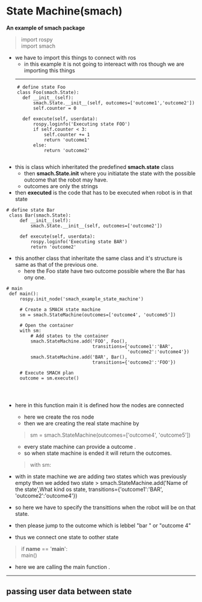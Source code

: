 # State Machine(smach)
**An example of smach package**

>   import rospy <br />
    import smach
* we have to import this things to connect with ros
  * in this example it is not going to intereact with ros though we are importing this things
  ___
 ```
     # define state Foo
     class Foo(smach.State):
       def __init__(self):
           smach.State.__init__(self, outcomes=['outcome1','outcome2'])
           self.counter = 0
   
       def execute(self, userdata):
           rospy.loginfo('Executing state FOO')
           if self.counter < 3:
               self.counter += 1
               return 'outcome1'
           else:
               return 'outcome2'
               
  ```
  * this is class which inheritated the predefined **smach.state** class
    * then **smach.State.__init__** where you initiatate the state with the possible outcome that the robot may have.
    * outcomes are only the strings
  * then **executed** is the code that has to be executed when robot is in that state
  ```
  # define state Bar
   class Bar(smach.State):
       def __init__(self):
           smach.State.__init__(self, outcomes=['outcome2'])
   
       def execute(self, userdata):
           rospy.loginfo('Executing state BAR')
           return 'outcome2'
  ```
  * this another class that inheritate the same class and it's structure is same as that of the previous one.
    * here the Foo state have two outcome possible where the Bar has ony one.
  ```
  # main
   def main():
       rospy.init_node('smach_example_state_machine')
   
       # Create a SMACH state machine
       sm = smach.StateMachine(outcomes=['outcome4', 'outcome5'])
   
       # Open the container
       with sm:
           # Add states to the container
           smach.StateMachine.add('FOO', Foo(), 
                                  transitions={'outcome1':'BAR', 
                                               'outcome2':'outcome4'})
           smach.StateMachine.add('BAR', Bar(), 
                                  transitions={'outcome2':'FOO'})
   
       # Execute SMACH plan
       outcome = sm.execute()
   
   
 

  ```
  * here in this function main it is defined how the nodes are connected
    * here we create the ros node
    * then we are creating the real state machine by
    > sm = smach.StateMachine(outcomes=['outcome4', 'outcome5'])
                                               
     * every state machine can provide a outcome .
      * so when state machine is ended it will return the outcomes.
    > with sm:<br />
   *  with  in state machine we are adding two states which was previously empty then we added two state
    > smach.StateMachine.add('Name of the state',What kind os state, 
                                  transitions={'outcome1':'BAR', 
                                               'outcome2':'outcome4'})
   * so here we have to specify the transittions when the robot will be on that state.
  * then please jump to the outcome which is lebbel "bar " or "outcome 4"
  * thus we connect one state to oother state
  
  > if __name__ == '__main__':<br />
 main()
 
 * here we are calling the main function .
 ___
 
 ## passing user data between state

